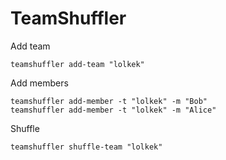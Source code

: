 # TeamShuffler

Add team

```
teamshuffler add-team "lolkek"
```

Add members

```
teamshuffler add-member -t "lolkek" -m "Bob"
teamshuffler add-member -t "lolkek" -m "Alice"
```

Shuffle

```
teamshuffler shuffle-team "lolkek"
```
